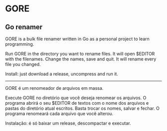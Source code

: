 # GORE
## Go renamer

GORE is a bulk file renamer written in Go as a personal project to learn programming.

Run GORE in the directory you want to rename files. It will open $EDITOR with the filenames. Change the names, save and quit. It will rename every file you changed.

Install: just download a release, uncompress and run it.

----

GORE é um renomeador de arquivos em massa.

Execute GORE no diretório que você deseja renomear os arquivos. O programa abrirá o seu $EDITOR de textos com o nome dos arquivos e pastas do diretório atual escritos. Basta trocar os nomes, salvar e fechar. O programa renomeará cada arquivo que você alterou.

Instalação: é só baixar um release, descompactar e executar.

